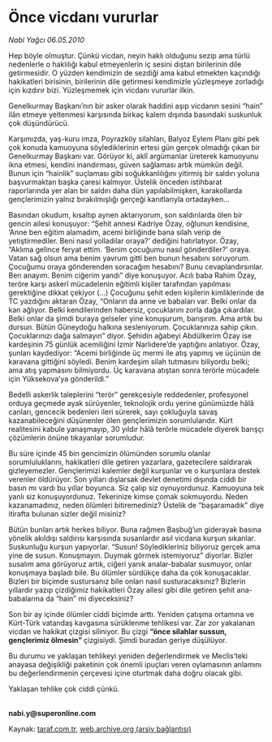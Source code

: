 # Önce vicdanı vururlar

*Nabi Yağcı  06.05.2010*

<div class="yazi"><p>Hep böyle olmuştur. Çünkü vicdan, neyin haklı olduğunu sezip ama türlü nedenlerle o haklılığı kabul etmeyenlerin iç sesini dıştan birilerinin dile getirmesidir. O yüzden kendimizin de sezdiği ama kabul etmekten kaçındığı hakikatleri birisinin, birilerinin dile getirmesi kendimizle yüzleşmeye zorladığı için kızdırır bizi. Yüzleşmemek için vicdanı vururlar ilkin. </p>
<p>Genelkurmay Başkanı’nın bir asker olarak haddini aşıp vicdanın sesini “hain” ilân etmeye yeltenmesi karşısında birkaç kalem dışında basındaki suskunluk çok düşündürücü.</p>
<p>Karşımızda, yaş-kuru imza, Poyrazköy silahları, Balyoz Eylem Planı gibi pek çok konuda kamuoyuna söylediklerinin ertesi gün gerçek olmadığı çıkan bir Genelkurmay Başkanı var. Görüyor ki, aklî argümanlar üreterek kamuoyunu ikna etmesi, kendini inandırması, güven sağlaması artık mümkün değil. Bunun için “hainlik” suçlaması gibi soğukkanlılığını yitirmiş bir saldırı yoluna başvurmaktan başka çaresi kalmıyor. Üstelik önceden istihbarat raporlarında yer alan bir saldırı daha dün yapılabilmişken, karakollarda gençlerimizin yalnız bırakılmışlığı gerçeği kanıtlarıyla ortadayken... </p>
<p>Basından okudum, kısaltıp aynen aktarıyorum, son saldırılarda ölen bir gencin ailesi konuşuyor: “Şehit annesi Kadriye Özay, oğlunun kendisine, ‘Anne ben eğitim alamadım, acemi birliğinde bana silah verip de yetiştirmediler. Beni nasıl yolladılar oraya?’ dediğini hatırlatıyor. Özay, “Aklıma gelince feryat ettim. ‘Benim çocuğumu nasıl gönderdiler?’ oraya. Vatan sağ olsun ama benim yavrum gitti ben bunun hesabını soruyorum. Çocuğumu oraya gönderenden soracağım hesabını? Bunu cevaplandırsınlar. Ben anayım. Benim ciğerim yandı” diye konuşuyor. Acılı baba Rahim Özay, teröre karşı askerî mücadelenin eğitimli kişiler tarafından yapılması gerektiğine dikkat çekiyor (...) Çocuğunu şehit eden kişilerin kimliklerinde de TC yazdığını aktaran Özay, “Onların da anne ve babaları var. Belki onlar da kan ağlıyor. Belki kendilerinden habersiz, çocuklarını zorla dağa çıkardılar. Belki onlar da şimdi buraya gelseler yine konuşurum, barışırım. Ama artık bu dursun. Bütün Güneydoğu halkına sesleniyorum. Çocuklarınıza sahip çıkın. Çocuklarınızı dağa salmayın” diyor. Şehidin ağabeyi Abdülkerim Özay ise kardeşinin 75 günlük acemiliğini İzmir Narlıdere’de yaptığını anlatıyor. Özay, şunları kaydediyor: “Acemi birliğinde üç mermi ile atış yapmış ve üçünün de karavana gittiğini söyledi. Benim kardeşim silah tutmasını biliyordu belki; ama atış yapmasını bilmiyordu. Üç karavana atıştan sonra terörle mücadele için Yüksekova’ya gönderildi.”</p>
<p>Bedelli askerlik taleplerini “terör” gerekçesiyle reddedenler, profesyonel orduya geçmede ayak sürüyenler, teknolojik ordu yerine günümüzde hâlâ canları, gencecik bedenleri ileri sürerek, sayı çokluğuyla savaş kazanabileceğini düşünenler ölen gençlerimizin sorumlularıdır. Kürt realitesini kabule yanaşmayıp, 30 yıldır hâlâ terörle mücadele diyerek barışçı çözümlerin önüne tıkayanlar sorumludur. </p>
<p>Bu süre içinde 45 bin gencimizin ölümünden sorumlu olanlar sorumluluklarını, hakikatleri dile getiren yazarlara, gazetecilere saldırarak gizleyemezler. Gençlerimizi kalemler değil kurşunlar ve o kurşunlara destek verenler öldürüyor. Son yılları dışlarsak devlet denetimi dışında ciddi bir basın mı vardı bu yıllar boyunca. Siz çalıp siz oynuyordunuz. Kamuoyuna tek yanlı siz konuşuyordunuz. Tekerinize kimse çomak sokmuyordu. Neden kazanamadınız, neden ölümleri bitiremediniz? Üstelik de “başaramadık” diye itirafta bulunan sizler değil misiniz? </p>
<p>Bütün bunları artık herkes biliyor. Buna rağmen Başbuğ’un giderayak basına yönelik akıldışı saldırısı karşısında susanlardır asıl vicdana kurşun sıkanlar. Suskunluğu kurşun yapıyorlar. “Susun! Söyledikleriniz biliyoruz gerçek ama yine de susun. Konuşmayın. Duymak görmek istemiyoruz” diyorlar. Bizler susalım ama görüyoruz artık, ciğeri yanık analar-babalar susmuyor, onlar konuşmaya başladı bile. Bu ölümler sürdükçe daha da çok konuşacaklar. Bizleri bir biçimde sustursanız bile onları nasıl susturacaksınız? Bizlerin yıllardır yazıp çizdiğimiz hakikatleri Özay ailesi gibi dile getiren şehit ana-babalarına da “hain” mi diyeceksiniz? </p>
<p>Son bir ay içinde ölümler ciddi biçimde arttı. Yeniden çatışma ortamına ve Kürt-Türk vatandaş kavgasına sürüklenme tehlikesi var. Zar zor yakalanan vicdan ve hakikat çizgisi siliniyor. Bu çizgi <b>“önce silahlar sussun, gençlerimiz ölmesin” </b>çizgisiydi. Şimdi buradan geriye düşülüyor. </p>
<p>Bu durumu ve yaklaşan tehlikeyi yeniden değerlendirmek ve Meclis’teki anayasa değişikliği paketinin çok önemli ipuçları veren oylamasının anlamını bu değerlendirmenin çerçevesi içine oturtmak daha doğru olacak gibi. </p>
<p>Yaklaşan tehlike çok ciddi çünkü. </p>
<p><b><br/>nabi.y@superonline.com</b></p></div>

Kaynak: [taraf.com.tr](http://www.taraf.com.tr:80/nabi-yagci/makale-once-vicdani-vururlar.htm), [web.archive.org (arşiv bağlantısı)](http://web.archive.org/web/20100509014924/http://www.taraf.com.tr:80/nabi-yagci/makale-once-vicdani-vururlar.htm)
